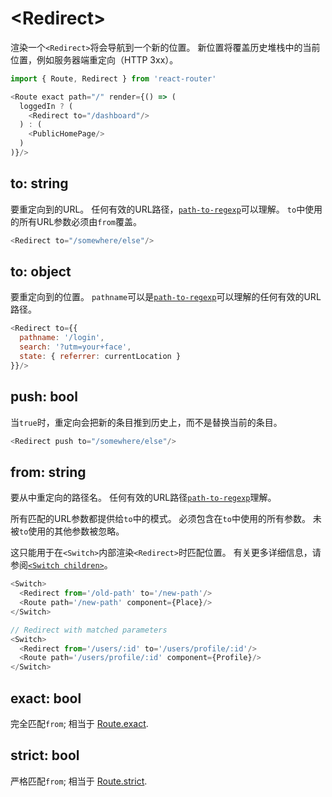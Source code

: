 # &lt;Redirect>

渲染一个`<Redirect>`将会导航到一个新的位置。 新位置将覆盖历史堆栈中的当前位置，例如服务器端重定向（HTTP 3xx）。

```js
import { Route, Redirect } from 'react-router'

<Route exact path="/" render={() => (
  loggedIn ? (
    <Redirect to="/dashboard"/>
  ) : (
    <PublicHomePage/>
  )
)}/>
```

## to: string

要重定向到的URL。 任何有效的URL路径，[`path-to-regexp`](https://www.npmjs.com/package/path-to-regexp)可以理解。
`to`中使用的所有URL参数必须由`from`覆盖。

```js
<Redirect to="/somewhere/else"/>
```

## to: object

要重定向到的位置。 `pathname`可以是[`path-to-regexp`](https://www.npmjs.com/package/path-to-regexp)可以理解的任何有效的URL路径。

```js
<Redirect to={{
  pathname: '/login',
  search: '?utm=your+face',
  state: { referrer: currentLocation }
}}/>
```

## push: bool

当`true`时，重定向会把新的条目推到历史上，而不是替换当前的条目。

```js
<Redirect push to="/somewhere/else"/>
```

## from: string

要从中重定向的路径名。 任何有效的URL路径[`path-to-regexp`](https://www.npmjs.com/package/path-to-regexp)理解。

所有匹配的URL参数都提供给`to`中的模式。 必须包含在`to`中使用的所有参数。 未被`to`使用的其他参数被忽略。

这只能用于在`<Switch>`内部渲染`<Redirect>`时匹配位置。 有关更多详细信息，请参阅[`<Switch children>`](./Switch.md#children-node)。

```js
<Switch>
  <Redirect from='/old-path' to='/new-path'/>
  <Route path='/new-path' component={Place}/>
</Switch>
```

```js
// Redirect with matched parameters
<Switch>
  <Redirect from='/users/:id' to='/users/profile/:id'/>
  <Route path='/users/profile/:id' component={Profile}/>
</Switch>
```

## exact: bool

完全匹配`from`; 相当于 [Route.exact](./Route.md#exact-bool).

## strict: bool

严格匹配`from`; 相当于 [Route.strict](./Route.md#strict-bool).
